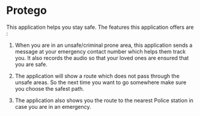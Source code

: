 # Protego
This application helps you stay safe. The features this application offers are :
1. When you are in an unsafe/criminal prone area, this application sends a message at your emergency contact number which helps them track you. It also records the audio so that your loved ones are ensured that you are safe.

2. The application will show a route which does not pass through the unsafe areas. So the next time you want to go somewhere make sure you choose the safest path.

3. The application also shows you the route to the nearest Police station in case you are in an emergency.

